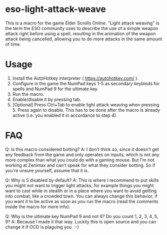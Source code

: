 # eso-light-attack-weave
This is a macro for the game Elder Scrolls Online. "Light attack weaving" is the term the ESO community uses to describe the use of a simple weapon attack right before using a spell, resulting in the animation of the weapon attack being cancelled, allowing you to do more attacks in the same amount of time.

# Usage #
1. Install the AutoHotkey interpreter ( https://autohotkey.com/ ).
2. Configure in the game the NumPad keys 1-5 as secondary keybinds for spells and NumPad 9 for the ultimate key.
3. Run the macro.
4. Enable/disable it by pressing tab.
5. \[Optional\] Press Ctrl+Tab to enable light attack weaving when pressing 5. Press again to disable. This has to be done after the macro is already active (i.e. you enabled it in accordance to step 4).

# FAQ #
Q: Is this macro considered botting?
A: I don't think so, since it doesn't get any feedback from the game and only operates on inputs, which is not any more complex than what you could do with a gaming mouse. But I'm not working at Zenimax and can't speak for what they consider botting. So if you're unsure yourself, assume that it is.

Q: Why is 5 disabled by default?
A: This is where I recommend to put skills you might not want to trigger light attacks, for example things you might want to cast while in stealth or in a place where you want to avoid getting into combat, like a crowded town. You can always change this behavior, if you want it to be active as soon as you run the macro (read the comments inside the macro for more info).

Q: Why is the ultimate key NumPad 9 and not 6? Do you count 1, 2, 3, 4, 5, 9?
A: Because I made it that way. Luckily this is open source and you can change it if OCD is plaguing you. :-)
